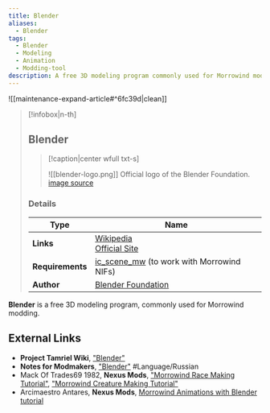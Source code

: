 ```yaml
---
title: Blender
aliases:
  - Blender
tags:
  - Blender
  - Modeling
  - Animation
  - Modding-tool
description: A free 3D modeling program commonly used for Morrowind modding
---
```


![[maintenance-expand-article#^6fc39d|clean]]

> [!infobox|n-th]
> 
> ## Blender
> 
> > [!caption|center wfull txt-s]
> > 
> > ![[blender-logo.png]]
> > Official logo of the Blender Foundation.
> > [image source](https://download.blender.org/branding/blender_logo_socket.png)
> 
> ### Details
> 
> | Type | Name |
> | --- | --- |
> | **Links** | [Wikipedia](https://en.m.wikipedia.org/wiki/Blender_(software))<br>[Official Site](https://www.blender.org/)
> | **Requirements** | [ic_scene_mw](https://github.com/Greatness7/io_scene_mw) (to work with Morrowind NIFs) |
> | **Author** | [Blender Foundation](https://www.blender.org/about/foundation/) |

**Blender** is a free 3D modeling program, commonly used for Morrowind modding.

## External Links

- **Project Tamriel Wiki**, ["Blender"](https://wiki.project-tamriel.com/wiki/Blender)
- **Notes for Modmakers**, ["Blender"](https://morrowind-nif.github.io/Notes_RU/blender.htm?ms=RQAAAAAAAAAAAAAAAAAAAAAAAAAAACACQA%3D%3D&st=MA%3D%3D&sct=MA%3D%3D&mw=NTEy) #Language/Russian 
- Mack Of Trades69 1982, **Nexus Mods**, ["Morrowind Race Making Tutorial"](https://www.nexusmods.com/morrowind/mods/47511), ["Morrowind Creature Making Tutorial"](https://www.nexusmods.com/morrowind/mods/47736)
- Arcimaestro Antares, **Nexus Mods**, [Morrowind Animations with Blender tutorial](https://www.nexusmods.com/morrowind/mods/44187)